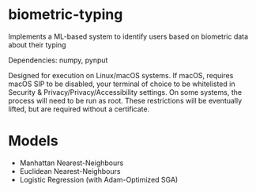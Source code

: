 # biometric-typing

Implements a ML-based system to identify users based on biometric data about their typing

Dependencies: numpy, pynput

Designed for execution on Linux/macOS systems.  If macOS, requires macOS SIP to be disabled, your terminal of choice to be whitelisted in Security & Privacy/Privacy/Accessibility settings.  On some systems, the process will need to be run as root.  These restrictions will be eventually lifted, but are required without a certificate.

# Models
- Manhattan Nearest-Neighbours
- Euclidean Nearest-Neighbours
- Logistic Regression (with Adam-Optimized SGA)
